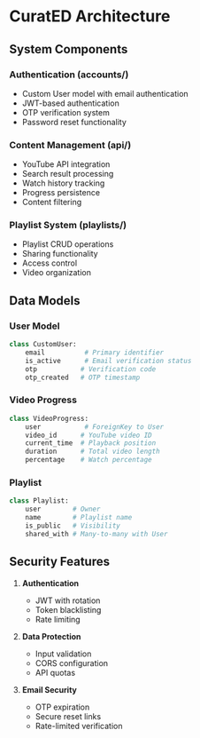 # CuratED Architecture

## System Components

### Authentication (accounts/)
- Custom User model with email authentication
- JWT-based authentication
- OTP verification system
- Password reset functionality

### Content Management (api/)
- YouTube API integration
- Search result processing
- Watch history tracking
- Progress persistence
- Content filtering

### Playlist System (playlists/)
- Playlist CRUD operations
- Sharing functionality
- Access control 
- Video organization

## Data Models

### User Model
```python
class CustomUser:
    email          # Primary identifier
    is_active      # Email verification status
    otp           # Verification code
    otp_created   # OTP timestamp
```

### Video Progress
```python
class VideoProgress:
    user           # ForeignKey to User
    video_id      # YouTube video ID
    current_time  # Playback position
    duration      # Total video length
    percentage    # Watch percentage
```

### Playlist
```python
class Playlist:
    user        # Owner
    name        # Playlist name
    is_public   # Visibility
    shared_with # Many-to-many with User
```

## Security Features

1. **Authentication**
   - JWT with rotation
   - Token blacklisting
   - Rate limiting

2. **Data Protection**
   - Input validation
   - CORS configuration
   - API quotas

3. **Email Security**
   - OTP expiration
   - Secure reset links
   - Rate-limited verification
